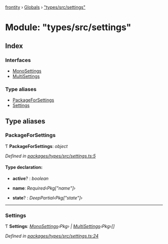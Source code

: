[frontity](../README.md) › [Globals](../globals.md) › ["types/src/settings"](_types_src_settings_.md)

# Module: "types/src/settings"

## Index

### Interfaces

* [MonoSettings](../interfaces/_types_src_settings_.monosettings.md)
* [MultiSettings](../interfaces/_types_src_settings_.multisettings.md)

### Type aliases

* [PackageForSettings](_types_src_settings_.md#packageforsettings)
* [Settings](_types_src_settings_.md#settings)

## Type aliases

###  PackageForSettings

Ƭ **PackageForSettings**: *object*

*Defined in [packages/types/src/settings.ts:5](https://github.com/frontity/frontity/blob/eb6bfe49/packages/types/src/settings.ts#L5)*

#### Type declaration:

* **active**? : *boolean*

* **name**: *Required‹Pkg["name"]›*

* **state**? : *DeepPartial‹Pkg["state"]›*

___

###  Settings

Ƭ **Settings**: *[MonoSettings](../interfaces/_types_src_settings_.monosettings.md)‹Pkg› | [MultiSettings](../interfaces/_types_src_settings_.multisettings.md)‹Pkg›[]*

*Defined in [packages/types/src/settings.ts:24](https://github.com/frontity/frontity/blob/eb6bfe49/packages/types/src/settings.ts#L24)*
